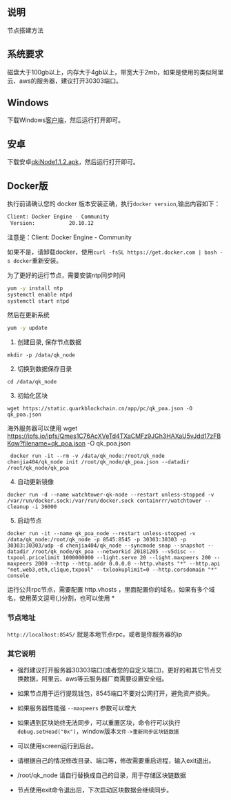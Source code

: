 ## 说明
节点搭建方法

## 系统要求
磁盘大于100gb以上，内存大于4gb以上，带宽大于2mb，如果是使用的类似阿里云、aws的服务器，建议打开30303端口。

## Windows

下载Windows[客户端](https://static.quarkblockchain.cn/app/pc/quarkblockchain-install.exe?v=1.0.1.287)，然后运行打开即可。


## 安卓

下载安卓[qkiNode1.1.2.apk](https://cdn.ipfsscan.io/ipfs/QmapKk5cmb3NKy4ZUKKQB1zcVYVPDs1ENKjjHp6p8XvjWa?filename=qkiNode1.1.2-release-2022-12-29-17-51.apk)，然后运行打开即可。


## Docker版

执行前请确认您的 docker 版本安装正确，执行```docker version```,输出内容如下：
```bash
Client: Docker Engine - Community
 Version:           20.10.12
```

注意是：Client: Docker Engine - Community

如果不是，请卸载docker，使用```curl -fsSL https://get.docker.com | bash -s docker```重新安装。

为了更好的运行节点，需要安装ntp同步时间
```bash
yum -y install ntp
systemctl enable ntpd
systemctl start ntpd
```

然后在更新系统
```bash
yum -y update
```



1. 创建目录, 保存节点数据

`mkdir -p /data/qk_node`

2. 切换到数据保存目录

`cd /data/qk_node`

3. 初始化区块

`wget https://static.quarkblockchain.cn/app/pc/qk_poa.json -O qk_poa.json`

 海外服务器可以使用 wget  https://ipfs.io/ipfs/Qmes1C76AcXVeTd4TXaCMFz9JGh3HAXaU5vJdd17zFBKqw?filename=qk_poa.json  -O qk_poa.json

` docker run -it --rm -v /data/qk_node:/root/qk_node  chenjia404/qk_node init /root/qk_node/qk_poa.json --datadir /root/qk_node/qk_poa`

4. 自动更新镜像

`docker run -d --name watchtower-qk-node --restart unless-stopped -v /var/run/docker.sock:/var/run/docker.sock containrrr/watchtower --cleanup -i 36000`

5. 启动节点

`docker run -it --name qk_poa_node --restart unless-stopped -v /data/qk_node:/root/qk_node -p 8545:8545 -p 30303:30303 -p 30303:30303/udp -d chenjia404/qk_node --syncmode snap --snapshot --datadir /root/qk_node/qk_poa --networkid 20181205 --v5disc --txpool.pricelimit 1000000000 --light.serve 20 --light.maxpeers 200 --maxpeers 2000 --http --http.addr 0.0.0.0 --http.vhosts "*" --http.api "net,web3,eth,clique,txpool" --txlookuplimit=0 --http.corsdomain "*" console`

运行公共rpc节点，需要配置 http.vhosts ，里面配置你的域名，如果有多个域名，使用英文逗号(,)分割，也可以使用 *



### 节点地址
`http://localhost:8545/` 就是本地节点rpc，或者是你服务器的ip

### 其它说明
* 强烈建议打开服务器30303端口(或者您的自定义端口)，更好的和其它节点交换数据，阿里云、aws等云服务器厂商需要设置安全组。

* 如果节点用于运行提现钱包，8545端口不要对公网打开，避免资产损失。

* 如果服务器性能强 `--maxpeers` 参数可以增大

* 如果遇到区块始终无法同步，可以重置区块，命令行可以执行```debug.setHead("0x")```，window版本```文件->重新同步区块链数据```

* 可以使用screen运行到后台。

* 请根据自己的情况修改目录、端口等，修改需要重启进程，输入exit退出。

* /root/qk_node 请自行替换成自己的目录，用于存储区块链数据

* 节点使用exit命令退出后，下次启动区块数据会继续同步。


